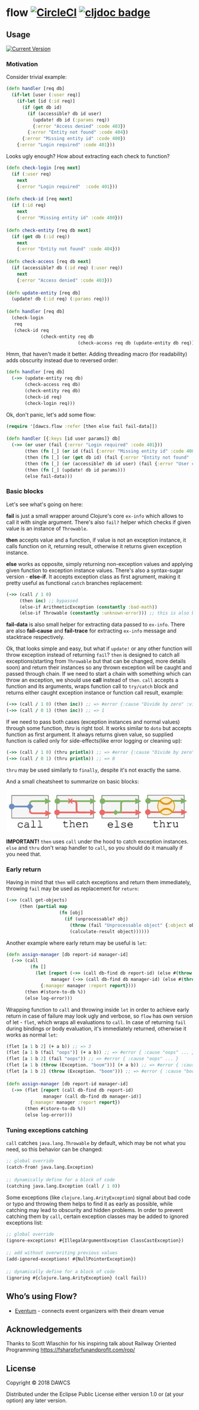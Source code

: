 # flow [![CircleCI](https://circleci.com/gh/dawcs/flow/tree/master.svg?style=svg)](https://circleci.com/gh/dawcs/flow/tree/master) [![cljdoc badge](https://cljdoc.xyz/badge/dawcs/flow)](https://cljdoc.xyz/d/dawcs/flow/CURRENT)

## Usage

[![Current Version](https://clojars.org/dawcs/flow/latest-version.svg)](https://clojars.org/dawcs/flow)

### Motivation

Consider trivial example:
```clojure
(defn handler [req db]
  (if-let [user (:user req)]
    (if-let [id (:id req)]
      (if (get db id)
        (if (accessible? db id user)
          (update! db id (:params req))
          {:error "Access denied" :code 403})
        {:error "Entity not found" :code 404})
      {:error "Missing entity id" :code 400})
    {:error "Login required" :code 401}))
```
Looks ugly enough? How about extracting each check to function?

```clojure
(defn check-login [req next]
  (if (:user req)
    next
    {:error "Login required"  :code 401}))

(defn check-id [req next]
  (if (:id req)
    next
    {:error "Missing entity id" :code 400}))

(defn check-entity [req db next]
  (if (get db (:id req))
    next
    {:error "Entity not found" :code 404}))

(defn check-access [req db next]
  (if (accessible? db (:id req) (:user req))
    next
    {:error "Access denied" :code 403}))

(defn update-entity [req db]
  (update! db (:id req) (:params req)))

(defn handler [req db]
  (check-login
   req
   (check-id req
             (check-entity req db
                           (check-access req db (update-entity db req))))))
```
Hmm, that haven't made it better. Adding threading macro (for readability) adds obscurity instead due to reversed order:
```clojure
(defn handler [req db]
  (->> (update-entity req db)
       (check-access req db)
       (check-entity req db)
       (check-id req)
       (check-login req)))
```
Ok, don't panic, let's add some flow:
```clojure
(require '[dawcs.flow :refer [then else fail fail-data]])

(defn handler [{:keys [id user params]} db]
  (->> (or user (fail {:error "Login required" :code 401}))
       (then (fn [_] (or id (fail {:error "Missing entity id" :code 400}))))
       (then (fn [_] (or (get db id) (fail {:error "Entity not found" :code 404}))))
       (then (fn [_] (or (accessible? db id user) (fail {:error "User cannot update entity" :code 403}))))
       (then (fn [_] (update! db id params)))
       (else fail-data)))
```

### Basic blocks

Let's see what's going on here:

**fail** is just a small wrapper around Clojure's core `ex-info` which allows to call it with single argument. There's also `fail?` helper which checks if given value is an instance of `Throwable`.

**then** accepts value and a function, if value is not an exception instance, it calls function on it, returning result, otherwise it returns given exception instance.

**else** works as opposite, simply returning non-exception values and applying given function to exception instance values. There's also a syntax-sugar version - **else-if**. It accepts exception class as first agrument, making it pretty useful as functional `catch` branches replacement:
```clojure
(->> (call / 1 0)
     (then inc) ;; bypassed
     (else-if ArithmeticException (constantly :bad-math))
     (else-if Throwable (constantly :unknown-error))) ;; this is also bypassed cause previous function will return normal value
```

**fail-data** is also small helper for extracting data passed to `ex-info`. There are also **fail-cause** and **fail-trace** for extracting `ex-info` message and stacktrace respectively.

Ok, that looks simple and easy, but what if `update!` or any other function will throw exception instead of returning `fail`?
`then` is designed to catch all exceptions(starting from `Throwable` but that can be changed, more details soon) and return their instances so any thrown exception will be caught and passed through chain.
If we need to start a chain with something which can throw an exception, we should use **call** instead of `then`. `call` accepts a function and its arguments, wraps function call to `try/catch` block and returns either caught exception instance or function call result, example:
```clojure
(->> (call / 1 0) (then inc)) ;; => #error {:cause "Divide by zero" :via ...}
(->> (call / 0 1) (then inc)) ;; => 1
```

If we need to pass both cases (exception instances and normal values) through some function, *thru* is right tool. It works similar to `doto` but accepts function as first argument. It always returns given value, so supplied function is called only for side-effects(like error logging or cleaning up):
```clojure
(->> (call / 1 0) (thru println)) ;; => #error {:cause "Divide by zero" :via ...}
(->> (call / 0 1) (thru println)) ;; => 0
```
`thru` may be used similarly to `finally`, despite it's not exactly the same.

And a small cheatsheet to summarize on basic blocks:

![cheatsheet](https://raw.githubusercontent.com/dawcs/flow/master/doc/flow.png)

**IMPORTANT!** `then` uses `call` under the hood to catch exception instances. `else` and `thru` don't wrap handler to `call`, so you should do it manually if you need that.

### Early return

Having in mind that `then` will catch exceptions and return them immediately, throwing `fail` may be used as replacement for `return`:
```clojure
(->> (call get-objects)
     (then (partial map
                    (fn [obj]
                      (if (unprocessable? obj)
                        (throw (fail "Unprocessable object" {:object obj}))
                        (calculate-result object))))))

```

Another example where early return may be useful is `let`:
```clojure
(defn assign-manager [db report-id manager-id]
  (->> (call
         (fn []
           (let [report (->> (call db-find db report-id) (else #(throw %)))
                 manager (->> (call db-find db manager-id) (else #(throw %)))]
             {:manager manager :report report})))
       (then #(store-to-db %))
       (else log-error)))
```
Wrapping function to `call` and throwing inside `let` in order to achieve early return in case of failure may look ugly and verbose, so `flow` has own version of let - `flet`, which wraps all evaluations to `call`. In case of returning `fail` during bindings or body evaluation, it's immediately returned, otherwise it works as normal `let`:
```clojure
(flet [a 1 b 2] (+ a b)) ;; => 3
(flet [a 1 b (fail "oops")] (+ a b)) ;; => #error { :cause "oops" ... }
(flet [a 1 b 2] (fail "oops")) ;; => #error { :cause "oops" ... }
(flet [a 1 b (throw (Exception. "boom"))] (+ a b)) ;; => #error { :cause "boom" ... }
(flet [a 1 b 2] (throw (Exception. "boom"))) ;; => #error { :cause "boom" ... }

(defn assign-manager [db report-id manager-id]
  (->> (flet [report (call db-find db report-id)
              manager (call db-find db manager-id)]
         {:manager manager :report report})
       (then #(store-to-db %))
       (else log-error)))
```

### Tuning exceptions catching

`call` catches `java.lang.Throwable` by default, which may be not what you need, so this behavior can be changed:
```clojure
;; global override
(catch-from! java.lang.Exception)

;; dynamically define for a block of code
(catching java.lang.Exception (call / 1 0))
```
Some exceptions (like `clojure.lang.ArityException`) signal about bad code or typo and throwing them helps to find it as early as possible, while catching may lead to obscurity and hidden problems. In order to prevent catching them by `call`, certain exception classes may be added to ignored exceptions list:
```clojure
;; global override
(ignore-exceptions! #{IllegalArgumentException ClassCastException})

;; add without overwriting previous values
(add-ignored-exceptions! #{NullPointerException})

;; dynamically define for a block of code
(ignoring #{clojure.lang.ArityException} (call fail))
```

## Who’s using Flow?

- [Eventum](https://eventum.no) - connects event organizers with their dream venue

## Acknowledgements

Thanks to Scott Wlaschin for his inspiring talk about Railway Oriented Programming
https://fsharpforfunandprofit.com/rop/

## License

Copyright © 2018 DAWCS

Distributed under the Eclipse Public License either version 1.0 or (at
your option) any later version.
